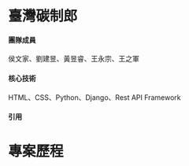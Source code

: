 # 臺灣碳制郎
<h4>團隊成員</h4>
侯文家、劉建昱、黃昱睿、王永宗、王之軍
<h4>核心技術</h4>
HTML、CSS、Python、Django、Rest API Framework
<h4>引用</h4>

# 專案歷程
